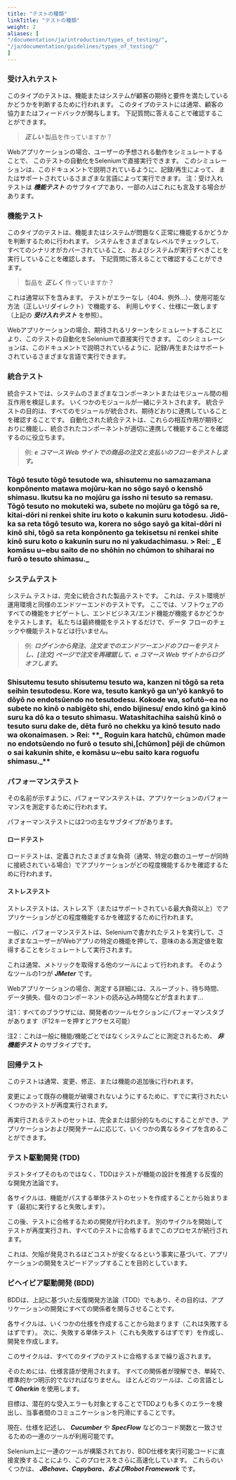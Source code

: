 ```yaml
---
title: "テストの種類"
linkTitle: "テストの種類"
weight: 2
aliases: [
"/documentation/ja/introduction/types_of_testing/",
"/ja/documentation/guidelines/types_of_testing/"
]
---
```


### 受け入れテスト
このタイプのテストは、機能またはシステムが顧客の期待と要件を満たしているかどうかを判断するために行われます。
このタイプのテストには通常、顧客の協力またはフィードバックが関与します。
下記質問に答えることで確認することができます。
> **_正しい_** 製品を作っていますか？

Webアプリケーションの場合、ユーザーの予想される動作をシミュレートすることで、
このテストの自動化をSeleniumで直接実行できます。
このシミュレーションは、このドキュメントで説明されているように、記録/再生によって、
またはサポートされているさまざまな言語によって実行できます。
注：受け入れテストは **_機能テスト_** のサブタイプであり、一部の人はこれにも言及する場合があります。

### 機能テスト
このタイプのテストは、機能またはシステムが問題なく正常に機能するかどうかを判断するために行われます。
システムをさまざまなレベルでチェックして、すべてのシナリオがカバーされていること、
およびシステムが実行すべきことを実行していることを確認します。
下記質問に答えることで確認することができます。
>製品を **_正しく_** 作っていますか？

これは通常以下を含みます。
テストがエラーなし（404、例外...）、使用可能な方法（正しいリダイレクト）で機能する、
利用しやすく、仕様に一致します（上記の **_受け入れテスト_** を参照）。

Webアプリケーションの場合、期待されるリターンをシミュレートすることにより、このテストの自動化をSeleniumで直接実行できます。
このシミュレーションは、このドキュメントで説明されているように、記録/再生またはサポートされているさまざまな言語で実行できます。

### 統合テスト

統合テストでは、システムのさまざまなコンポーネントまたはモジュール間の相互作用を検証します。 いくつかのモジュールが一緒にテストされます。 統合テストの目的は、すべてのモジュールが統合され、期待どおりに連携していることを確認することです。 自動化された統合テストは、これらの相互作用が期待どおりに機能し、統合されたコンポーネントが適切に連携して機能することを確認するのに役立ちます。
>例: **_e コマース Web サイトでの商品の注文と支払いのフローをテストします。_**
### Tōgō tesuto tōgō tesutode wa, shisutemu no samazamana konpōnento matawa mojūru-kan no sōgo sayō o kenshō shimasu. Ikutsu ka no mojūru ga issho ni tesuto sa remasu. Tōgō tesuto no mokuteki wa, subete no mojūru ga tōgō sa re, kitai-dōri ni renkei shite iru koto o kakunin suru kotodesu. Jidō-ka sa reta tōgō tesuto wa, korera no sōgo sayō ga kitai-dōri ni kinō shi, tōgō sa reta konpōnento ga tekisetsu ni renkei shite kinō suru koto o kakunin suru no ni yakudachimasu. > Rei: **_ E komāsu u~ebu saito de no shōhin no chūmon to shiharai no furō o tesuto shimasu._**

### システムテスト

システム テストは、完全に統合された製品テストです。 これは、テスト環境が運用環境と同様のエンドツーエンドのテストです。 ここでは、ソフトウェアのすべての機能をナビゲートし、エンドビジネス/エンド機能が機能するかどうかをテストします。 私たちは最終機能をテストするだけで、データ フローのチェックや機能テストなどは行いません。
>例: **_ログインから発注、注文までのエンドツーエンドのフローをテストし、[注文] ページで注文を再確認して、e コマース Web サイトからログオフします。_**
### Shisutemu tesuto shisutemu tesuto wa, kanzen ni tōgō sa reta seihin tesutodesu. Kore wa, tesuto kankyō ga un'yō kankyō to dōyō no endotsūendo no tesutodesu. Kokode wa, sofutō~ea no subete no kinō o nabigēto shi, endo bijinesu/ endo kinō ga kinō suru ka dō ka o tesuto shimasu. Watashitachiha saishū kinō o tesuto suru dake de, dēta furō no chekku ya kinō tesuto nado wa okonaimasen. > Rei: **_ Roguin kara hatchū, chūmon made no endotsūendo no furō o tesuto shi,[chūmon] pēji de chūmon o sai kakunin shite, e komāsu u~ebu saito kara roguofu shimasu._**

### パフォーマンステスト
その名前が示すように、パフォーマンステストは、アプリケーションのパフォーマンスを測定するために行われます。

パフォーマンステストには2つの主なサブタイプがあります。

#### ロードテスト
ロードテストは、定義されたさまざまな負荷（通常、特定の数のユーザーが同時に接続されている場合）でアプリケーションがどの程度機能するかを確認するために行われます。

#### ストレステスト
ストレステストは、ストレス下（またはサポートされている最大負荷以上）でアプリケーションがどの程度機能するかを確認するために行われます。

一般に、パフォーマンステストは、Seleniumで書かれたテストを実行して、さまざまなユーザーがWebアプリの特定の機能を押して、意味のある測定値を取得することをシミュレートして実行されます。

これは通常、メトリックを取得する他のツールによって行われます。
そのようなツールの1つが **_JMeter_** です。

Webアプリケーションの場合、測定する詳細には、スループット、待ち時間、データ損失、個々のコンポーネントの読み込み時間などが含まれます…

注1：すべてのブラウザには、開発者のツールセクションにパフォーマンスタブがあります（F12キーを押すとアクセス可能）

注2：これは一般に機能/機能ごとではなくシステムごとに測定されるため、 **_非機能テスト_** のサブタイプです。

### 回帰テスト
このテストは通常、変更、修正、または機能の追加後に行われます。

変更によって既存の機能が破壊されないようにするために、すでに実行されたいくつかのテストが再度実行されます。

再実行されるテストのセットは、完全または部分的なものにすることができ、アプリケーションおよび開発チームに応じて、いくつかの異なるタイプを含めることができます。

### テスト駆動開発 (TDD)
テストタイプそのものではなく、TDDはテストが機能の設計を推進する反復的な開発方法論です。

各サイクルは、機能がパスする単体テストのセットを作成することから始まります（最初に実行すると失敗します）。

この後、テストに合格するための開発が行われます。
別のサイクルを開始してテストが再度実行され、すべてのテストに合格するまでこのプロセスが続行されます。

これは、欠陥が発見されるほどコストが安くなるという事実に基づいて、アプリケーションの開発をスピードアップすることを目的としています。

### ビヘイビア駆動開発 (BDD)
BDDは、上記に基づいた反復開発方法論（TDD）でもあり、その目的は、アプリケーションの開発にすべての関係者を関与させることです。

各サイクルは、いくつかの仕様を作成することから始まります（これは失敗するはずです）。
次に、失敗する単体テスト（これも失敗するはずです）を作成し、開発を作成します。

このサイクルは、すべてのタイプのテストに合格するまで繰り返されます。

そのためには、仕様言語が使用されます。
すべての関係者が理解でき、単純で、標準的かつ明示的でなければなりません。
ほとんどのツールは、この言語として **_Gherkin_**  を使用します。

目標は、潜在的な受入エラーも対象とすることでTDDよりも多くのエラーを検出し、当事者間のコミュニケーションを円滑にすることです。

現在、仕様を記述し、 **_Cucumber_** や **_SpecFlow_** などのコード関数と一致させるための一連のツールが利用可能です。

Selenium上に一連のツールが構築されており、BDD仕様を実行可能コードに直接変換することにより、このプロセスをさらに高速化しています。 これらのいくつかは、 _**JBehave、Capybara、およびRobot Framework**_ です。
